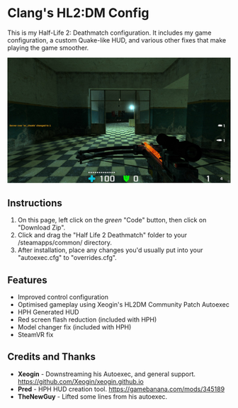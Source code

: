 # Clang's HL2:DM Config
This is my Half-Life 2: Deathmatch configuration. It includes my game configuration, a custom Quake-like HUD, and various other fixes that make playing the game smoother.

![HUD Preview](/docs/pictures/hud_preview.jpg)

## Instructions
1. On this page, left click on the *green* "Code" button, then click on "Download Zip".
2. Click and drag the "Half Life 2 Deathmatch" folder to your <steam library folder>/steamapps/common/ directory.
3. After installation, place any changes you'd usually put into your "autoexec.cfg" to "overrides.cfg".

## Features
* Improved control configuration
* Optimised gameplay using Xeogin's HL2DM Community Patch Autoexec
* HPH Generated HUD
* Red screen flash reduction (included with HPH)
* Model changer fix (included with HPH)
* SteamVR fix

## Credits and Thanks
* **Xeogin** - Downstreaming his Autoexec, and general support. https://github.com/Xeogin/xeogin.github.io
* **Pred** - HPH HUD creation tool. https://gamebanana.com/mods/345189
* **TheNewGuy** - Lifted some lines from his autoexec.
